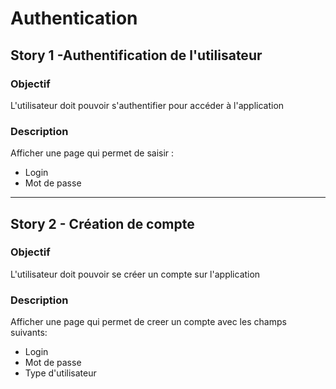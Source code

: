 Authentication
====

## Story 1 -Authentification de l'utilisateur

### Objectif
L'utilisateur doit pouvoir s'authentifier pour accéder à l'application

### Description
Afficher une page qui permet de saisir :
* Login
* Mot de passe
---

## Story 2 - Création de compte

### Objectif
L'utilisateur doit pouvoir se créer un compte sur l'application

### Description
Afficher une page qui permet de creer un compte avec les champs suivants:
* Login
* Mot de passe
* Type d'utilisateur
